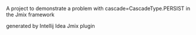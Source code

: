 A project to demonstrate a problem with cascade=CascadeType.PERSIST in the Jmix framework

generated by Intellij Idea Jmix plugin
